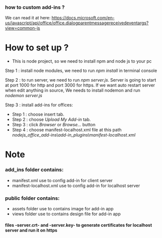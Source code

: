 ### how to custom add-ins ?
We can read it at here: https://docs.microsoft.com/en-us/javascript/api/office/office.dialogparentmessagereceivedeventargs?view=common-js

# How to set up ?

- This is node project, so we need to install npm and node js to your pc

Step 1 : install node modules, we need to run *npm install* in terminal console

Step 2 : to run server, we need to run *npm server.js*. Server is going to start at port 1000 for http and port 3000 for https. If we want auto restart server when edit anything in source, We needs to install nodemon and run *nodemon server.js*

Step 3 : install add-ins for offices:

- Step 1 : choose insert tab.
- Step 2 : choose *Upload My Add-in* tab.
- Step 3 : click *Browser* or *Browse...* button
- Step 4 : choose manifest-localhost.xml file at this path *nodejs_office_add-ins\add-in_plugins\manifest-localhost.xml*

# Note

### add_ins folder contains:
- manifest.xml use to config add-in for client server 
- manifest-localhost.xml use to config add-in for localhost server

### public folder contains:
- assets folder use to contains image for add-in app
- views folder use to contains design file for add-in app

#### files -server.crt- and -server.key- to generate certificates for localhost server and run it on https